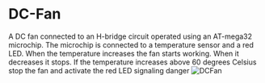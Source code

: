 # DC-Fan
A DC fan connected to an H-bridge circuit operated using an AT-mega32 microchip. 
The microchip is connected to a temperature sensor and a red LED. 
When the temperature increases the fan starts working. 
When it decreases it stops. 
If the temperature increases above 60 degrees Celsius stop the fan and activate the red LED signaling danger
![DCFan]([http://url/to/DCFan.PNG](https://github.com/mooazsalem201/DC-Fan/blob/main/DCFan.PNG))
